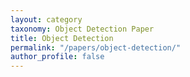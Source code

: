 ```yaml
---
layout: category
taxonomy: Object Detection Paper
title: Object Detection
permalink: "/papers/object-detection/"
author_profile: false
---
```


